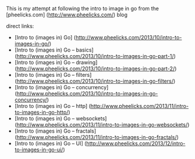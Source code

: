 This is my attempt at following the intro to image in go from the [pheelicks.com] (http://www.pheelicks.com/) blog

direct links:

* [Intro to (images in) Go] (http://www.pheelicks.com/2013/10/intro-to-images-in-go/)
* [Intro to (images in) Go – basics] (http://www.pheelicks.com/2013/10/intro-to-images-in-go-part-1/)
* [Intro to (images in) Go – drawing] (http://www.pheelicks.com/2013/10/intro-to-images-in-go-part-2/)
* [Intro to (images in) Go – filters] (http://www.pheelicks.com/2013/10/intro-to-images-in-go-filters/)
* [Intro to (images in) Go – concurrency] (http://www.pheelicks.com/2013/10/intro-to-images-in-go-concurrency/)
* [Intro to (images in) Go – http] (http://www.pheelicks.com/2013/11/intro-to-images-in-go-http/)
* [Intro to (images in) Go – websockets] (http://www.pheelicks.com/2013/11/intro-to-images-in-go-websockets/)
* [Intro to (images in) Go – fractals] (http://www.pheelicks.com/2013/11/intro-to-images-in-go-fractals/)
* [Intro to (images in) Go – UI] (http://www.pheelicks.com/2013/12/intro-to-images-in-go-ui/)